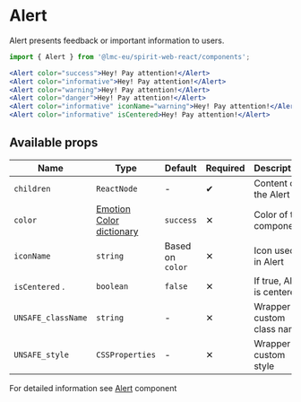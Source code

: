 # Alert

Alert presents feedback or important information to users.

```jsx
import { Alert } from '@lmc-eu/spirit-web-react/components';
```

```jsx
<Alert color="success">Hey! Pay attention!</Alert>
<Alert color="informative">Hey! Pay attention!</Alert>
<Alert color="warning">Hey! Pay attention!</Alert>
<Alert color="danger">Hey! Pay attention!</Alert>
<Alert color="informative" iconName="warning">Hey! Pay attention!</Alert>
<Alert color="informative" isCentered>Hey! Pay attention!</Alert>
```

## Available props

| Name               | Type                                         | Default          | Required | Description                |
| ------------------ | -------------------------------------------- | ---------------- | -------- | -------------------------- |
| `children`         | `ReactNode`                                  | -                | ✔        | Content of the Alert       |
| `color`            | [Emotion Color dictionary][dictionary-color] | `success`        | ✕        | Color of the component     |
| `iconName`         | `string`                                     | Based on `color` | ✕        | Icon used in Alert         |
| `isCentered` .     | `boolean`                                    | `false`          | ✕        | If true, Alert is centered |
| `UNSAFE_className` | `string`                                     | -                | ✕        | Wrapper custom class name  |
| `UNSAFE_style`     | `CSSProperties`                              | -                | ✕        | Wrapper custom style       |

For detailed information see [Alert](https://github.com/lmc-eu/spirit-design-system/blob/main/packages/web/src/scss/components/Alert/README.md) component

[dictionary-color]: https://github.com/lmc-eu/spirit-design-system/tree/main/docs/DICTIONARIES.md#color
